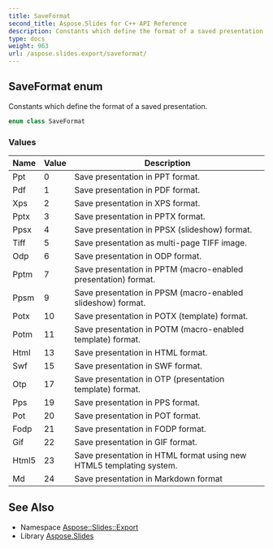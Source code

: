 ```yaml
---
title: SaveFormat
second_title: Aspose.Slides for C++ API Reference
description: Constants which define the format of a saved presentation.
type: docs
weight: 963
url: /aspose.slides.export/saveformat/
---
```

## SaveFormat enum


Constants which define the format of a saved presentation.

```cpp
enum class SaveFormat
```

### Values

| Name | Value | Description |
| --- | --- | --- |
| Ppt | 0 | Save presentation in PPT format. |
| Pdf | 1 | Save presentation in PDF format. |
| Xps | 2 | Save presentation in XPS format. |
| Pptx | 3 | Save presentation in PPTX format. |
| Ppsx | 4 | Save presentation in PPSX (slideshow) format. |
| Tiff | 5 | Save presentation as multi-page TIFF image. |
| Odp | 6 | Save presentation in ODP format. |
| Pptm | 7 | Save presentation in PPTM (macro-enabled presentation) format. |
| Ppsm | 9 | Save presentation in PPSM (macro-enabled slideshow) format. |
| Potx | 10 | Save presentation in POTX (template) format. |
| Potm | 11 | Save presentation in POTM (macro-enabled template) format. |
| Html | 13 | Save presentation in HTML format. |
| Swf | 15 | Save presentation in SWF format. |
| Otp | 17 | Save presentation in OTP (presentation template) format. |
| Pps | 19 | Save presentation in PPS format. |
| Pot | 20 | Save presentation in POT format. |
| Fodp | 21 | Save presentation in FODP format. |
| Gif | 22 | Save presentation in GIF format. |
| Html5 | 23 | Save presentation in HTML format using new HTML5 templating system. |
| Md | 24 | Save presentation in Markdown format |

## See Also

* Namespace [Aspose::Slides::Export](../)
* Library [Aspose.Slides](../../)
